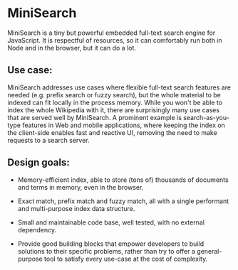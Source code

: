 # MiniSearch

MiniSearch is a tiny but powerful embedded full-text search engine for
JavaScript. It is respectful of resources, so it can comfortably run both in
Node and in the browser, but it can do a lot.

## Use case:

MiniSearch addresses use cases where flexible full-text search features are
needed (e.g. prefix search or fuzzy search), but the whole material to be
indexed can fit locally in the process memory. While you won't be able to index
the whole Wikipedia with it, there are surprisingly many use cases that are
served well by MiniSearch. A prominent example is search-as-you-type features in
Web and mobile applications, where keeping the index on the client-side enables
fast and reactive UI, removing the need to make requests to a search server.

## Design goals:

  * Memory-efficient index, able to store (tens of) thousands of documents and
    terms in memory, even in the browser.

  * Exact match, prefix match and fuzzy match, all with a single performant and
    multi-purpose index data structure.

  * Small and maintainable code base, well tested, with no external dependency.

  * Provide good building blocks that empower developers to build solutions to
    their specific problems, rather than try to offer a general-purpose tool to
    satisfy every use-case at the cost of complexity.
